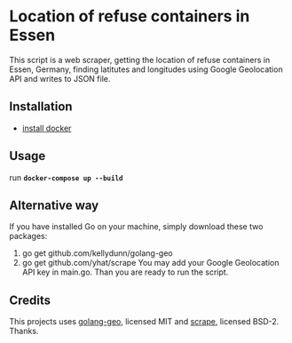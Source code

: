 # Location of refuse containers in Essen

This script is a web scraper, getting the location of refuse containers in Essen, Germany, finding latitutes and longitudes using Google Geolocation API and writes to JSON file.

## Installation

* [install docker](https://docs.docker.com/engine/installation/)

## Usage

run **`docker-compose up --build`**

## Alternative way
If you have installed Go on your machine, simply download these two packages:
1. go get github.com/kellydunn/golang-geo
2. go get github.com/yhat/scrape
You may add your Google Geolocation API key in main.go. Than you are ready to run the script.

## Credits
This projects uses [golang-geo](https://github.com/kellydunn/golang-geo), licensed MIT and [scrape](https://github.com/yhat/scrape), licensed BSD-2. Thanks.
